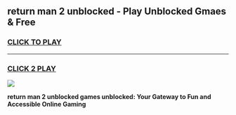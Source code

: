 
## return man 2 unblocked - Play Unblocked Gmaes & Free
<h3>
<a href="https://news.freeplayer.one?title=return_man_2_unblocked&ref=16F">CLICK TO PLAY</a></h3>
<hr>

<h3>
<a href="https://news.freeplayer.one?title=return_man_2_unblocked&ref=16F">CLICK 2 PLAY</a>
  
</h3>

<a href="https://news.freeplayer.one?title=return_man_2_unblocked&ref=16F/"><img src="https://clearcache.store/games.png"></a>


**return man 2 unblocked games unblocked: Your Gateway to Fun and Accessible Online Gaming**

